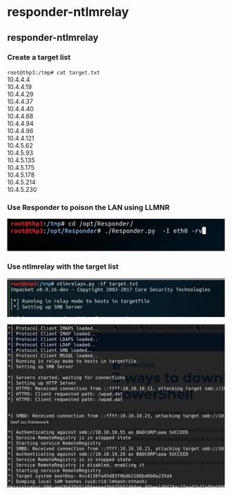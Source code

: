 # responder-ntlmrelay

## responder-ntlmrelay

### **Create a target list**

&#x20;`root@thp3:/tmp# cat target.txt`\
&#x20;10.4.4.4\
&#x20;10.4.4.19\
&#x20;10.4.4.29\
&#x20;10.4.4.37\
&#x20;10.4.4.40\
&#x20;10.4.4.68\
&#x20;10.4.4.94\
&#x20;10.4.4.96\
&#x20;10.4.4.121\
&#x20;10.4.5.62\
&#x20;10.4.5.93\
&#x20;10.4.5.135\
&#x20;10.4.5.175\
&#x20;10.4.5.178\
&#x20;10.4.5.214\
&#x20;10.4.5.230

### Use Responder to poison the LAN using LLMNR

![](../../../.gitbook/assets/3546884dde42fa07c843e710dc757e5d.png)

### Use ntlmrelay with the target list

![](../../../.gitbook/assets/adc127d7cc7fc92c6a9cfe19dab26081.png)

![](../../../.gitbook/assets/662122303aa8ac9a6006d52868603770.png)

